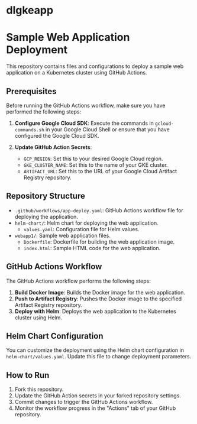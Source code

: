 # dlgkeapp

# Sample Web Application Deployment

This repository contains files and configurations to deploy a sample web application on a Kubernetes cluster using GitHub Actions.

## Prerequisites

Before running the GitHub Actions workflow, make sure you have performed the following steps:

1. **Configure Google Cloud SDK**: Execute the commands in `gcloud-commands.sh` in your Google Cloud Shell or ensure that you have configured the Google Cloud SDK.

2. **Update GitHub Action Secrets**:

    - `GCP_REGION`: Set this to your desired Google Cloud region.
    - `GKE_CLUSTER_NAME`: Set this to the name of your GKE cluster.
    - `ARTIFACT_URL`: Set this to the URL of your Google Cloud Artifact Registry repository.

## Repository Structure

- `.github/workflows/app-deploy.yaml`: GitHub Actions workflow file for deploying the application.
- `helm-chart/`: Helm chart for deploying the web application.
  - `values.yaml`: Configuration file for Helm values.
- `webapp1/`: Sample web application files.
  - `Dockerfile`: Dockerfile for building the web application image.
  - `index.html`: Sample HTML code for the web application.

## GitHub Actions Workflow

The GitHub Actions workflow performs the following steps:

1. **Build Docker Image**: Builds the Docker image for the web application.
2. **Push to Artifact Registry**: Pushes the Docker image to the specified Artifact Registry repository.
3. **Deploy with Helm**: Deploys the web application to the Kubernetes cluster using Helm.

## Helm Chart Configuration

You can customize the deployment using the Helm chart configuration in `helm-chart/values.yaml`. Update this file to change deployment parameters.

## How to Run

1. Fork this repository.
2. Update the GitHub Action secrets in your forked repository settings.
3. Commit changes to trigger the GitHub Actions workflow.
4. Monitor the workflow progress in the "Actions" tab of your GitHub repository.

